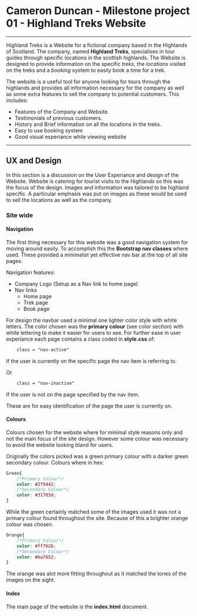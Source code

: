 # Cameron Duncan - Milestone project 01 - Highland Treks Website

---

Highland Treks is a Website for a fictional company based in the Highlands of Scotland.  The company, named **Highland Treks**, specialises in tour guides through specific locations in the scottish highlands.  The Website is designed to provide information on the specific *treks*, the *locations* visited on the treks and a *booking* system to easily book a time for a trek.  

The website is a useful tool for anyone looking for tours through the highlands and provides all information necessary for the company as well as some extra features to sell the company to potential customers.  This includes: 
* Features of the Company and Website.
* Testimonials of previous customers.
* History and Brief information on all the locations in the treks.
* Easy to use booking system 
* Good visual experiance while viewing website

---

## UX and Design

In this section is a discussion on the User Experiance and design of the Website.  Website is catering for tourist visits to the Highlands so this was the focus of the design.  Images and information was tailored to be highland specific.  A particular emphasis was put on images as these would be used to sell the locations as well as the company. 

### Site wide

#### Navigation 
The first thing necessary for this website was a good navigation system for moving around easily.  To accomplish this the **Bootstrap nav classes** where used.  These provided a minimalist yet effective nav bar at the top of all site pages.  

Navigation features: 
 * Company Logo (Setup as a Nav link to home page)
 * Nav links
    * Home page 
    * Trek page 
    * Book page

For design the navbar used a minimal one lighter color style with white letters. The color chosen was the **primary colour** (see color section) with white lettering to make it easier for users to see.  For further ease in user experiance each page contains a class coded in **style.css** of:

```html
    class = "nav-active"
```
If the user is currently on the specific page the nav item is referring to. 

Or

```html
    class = "nav-inactive"
```
If the user is not on the page specified by the nav item.

These are for easy identification of the page the user is currently on.

#### Colours

Colours chosen for the website where for minimal style reasons only and not the main focus of the site design.  However some colour was necessary to avoid the website looking bland for users.  

Originally the colors picked was a green primary colour with a darker green secondary colour. Colours where in hex:

```css
Green{
    /*Primary Colour*/
    color: #2f9442;
    /*Secondary Colour*/
    color: #31703d;
}
```

While the green certainly matched some of the images used it was not a primary colour found throughout the site.  Because of this a brighter orange colour was chosen.  

```css
Orange{
    /*Primary Colour*/
    color: #ff7626;
    /*Secondary Colour*/
    color: #ba7852;
}
```
The orange was alot more fitting throughout as it matched the tones of the images on the sight.  
#### Index

The main page of the website is the **index.html** document.    





